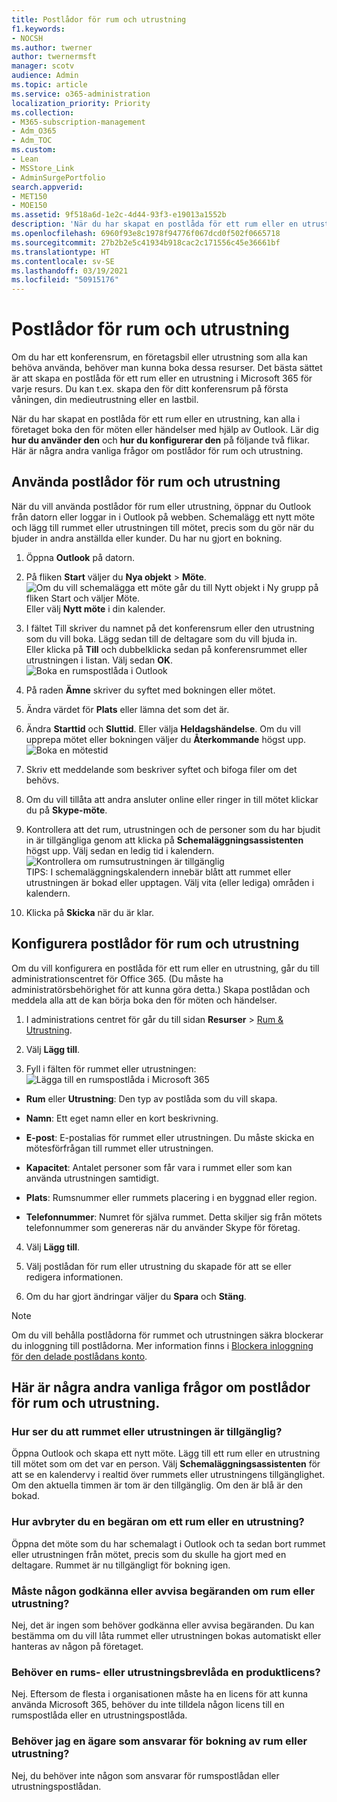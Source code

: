 ```yaml
---
title: Postlådor för rum och utrustning
f1.keywords:
- NOCSH
ms.author: twerner
author: twernermsft
manager: scotv
audience: Admin
ms.topic: article
ms.service: o365-administration
localization_priority: Priority
ms.collection:
- M365-subscription-management
- Adm_O365
- Adm_TOC
ms.custom:
- Lean
- MSStore_Link
- AdminSurgePortfolio
search.appverid:
- MET150
- MOE150
ms.assetid: 9f518a6d-1e2c-4d44-93f3-e19013a1552b
description: 'När du har skapat en postlåda för ett rum eller en utrustning, kan alla i företaget boka den för möten eller händelser med hjälp av Outlook. '
ms.openlocfilehash: 6960f93e8c1978f94776f067dcd0f502f0665718
ms.sourcegitcommit: 27b2b2e5c41934b918cac2c171556c45e36661bf
ms.translationtype: HT
ms.contentlocale: sv-SE
ms.lasthandoff: 03/19/2021
ms.locfileid: "50915176"
---
```

# <a name="room-and-equipment-mailboxes"></a>Postlådor för rum och utrustning

Om du har ett konferensrum, en företagsbil eller utrustning som alla kan behöva använda, behöver man kunna boka dessa resurser. Det bästa sättet är att skapa en postlåda för ett rum eller en utrustning i Microsoft 365 för varje resurs. Du kan t.ex. skapa den för ditt konferensrum på första våningen, din medieutrustning eller en lastbil.
  
När du har skapat en postlåda för ett rum eller en utrustning, kan alla i företaget boka den för möten eller händelser med hjälp av Outlook. Lär dig **hur du använder den** och **hur du konfigurerar den** på följande två flikar. Här är några andra vanliga frågor om postlådor för rum och utrustning. 
  
## <a name="use-room-and-equipment-mailboxes"></a>Använda postlådor för rum och utrustning

När du vill använda postlådor för rum eller utrustning, öppnar du Outlook från datorn eller loggar in i Outlook på webben. Schemalägg ett nytt möte och lägg till rummet eller utrustningen till mötet, precis som du gör när du bjuder in andra anställda eller kunder. Du har nu gjort en bokning.
  
1. Öppna **Outlook** på datorn. 
    
2. På fliken **Start** väljer du **Nya objekt** \> **Möte**.<br/>![Om du vill schemalägga ett möte går du till Nytt objekt i Ny grupp på fliken Start och väljer Möte.](../../media/ffd575a8-1036-4d67-b839-73941fc60276.png)<br/>Eller välj **Nytt möte** i din kalender.
    
3. I fältet Till skriver du namnet på det konferensrum eller den utrustning som du vill boka. Lägg sedan till de deltagare som du vill bjuda in.<br/>Eller klicka på **Till** och dubbelklicka sedan på konferensrummet eller utrustningen i listan. Välj sedan **OK**.<br/>![Boka en rumspostlåda i Outlook](../../media/4588c806-9fb9-46c9-b2d8-34caa943e28e.png)
  
4. På raden **Ämne** skriver du syftet med bokningen eller mötet. 
    
5. Ändra värdet för **Plats** eller lämna det som det är. 
    
6. Ändra **Starttid** och **Sluttid**. Eller välja **Heldagshändelse**. Om du vill upprepa mötet eller bokningen väljer du **Återkommande** högst upp.<br/>![Boka en mötestid](../../media/4b72a0a6-4da2-449e-909e-85ea79f78e2c.png)
  
7. Skriv ett meddelande som beskriver syftet och bifoga filer om det behövs.
    
8. Om du vill tillåta att andra ansluter online eller ringer in till mötet klickar du på **Skype-möte**.
    
9. Kontrollera att det rum, utrustningen och de personer som du har bjudit in är tillgängliga genom att klicka på **Schemaläggningsassistenten** högst upp. Välj sedan en ledig tid i kalendern.<br/> ![Kontrollera om rumsutrustningen är tillgänglig](../../media/eb0097c6-4263-4b63-bfca-f7c03ad99b4f.png)<br/>TIPS: I schemaläggningskalendern innebär blått att rummet eller utrustningen är bokad eller upptagen. Välj vita (eller lediga) områden i kalendern. 
  
10. Klicka på **Skicka** när du är klar.
    
## <a name="set-up-room-and-equipment-mailboxes"></a>Konfigurera postlådor för rum och utrustning

Om du vill konfigurera en postlåda för ett rum eller en utrustning, går du till administrationscentret för Office 365. (Du måste ha administratörsbehörighet för att kunna göra detta.) Skapa postlådan och meddela alla att de kan börja boka den för möten och händelser.
  
1. I administrations centret för går du till sidan **Resurser** \> [Rum &amp; Utrustning](https://go.microsoft.com/fwlink/p/?linkid=2067334).
  
2. Välj **Lägg till**.
    
3. Fyll i fälten för rummet eller utrustningen:<br/>![Lägga till en rumspostlåda i Microsoft 365](../../media/114d49e3-976e-40ef-b0af-2b0f5c85f15e.png)<br/>
  
  - **Rum** eller **Utrustning**: Den typ av postlåda som du vill skapa.
    
  - **Namn**: Ett eget namn eller en kort beskrivning.
    
  - **E-post**: E-postalias för rummet eller utrustningen. Du måste skicka en mötesförfrågan till rummet eller utrustningen.
    
  - **Kapacitet**: Antalet personer som får vara i rummet eller som kan använda utrustningen samtidigt.
    
  - **Plats**: Rumsnummer eller rummets placering i en byggnad eller region.
    
  - **Telefonnummer**: Numret för själva rummet. Detta skiljer sig från mötets telefonnummer som genereras när du använder Skype för företag.
    
4. Välj **Lägg till**.
    
5. Välj postlådan för rum eller utrustning du skapade för att se eller redigera informationen.
  
6. Om du har gjort ändringar väljer du **Spara** och **Stäng**.

> [!Note]
> Om du vill behålla postlådorna för rummet och utrustningen säkra blockerar du inloggning till postlådorna. Mer information finns i [Blockera inloggning för den delade postlådans konto](/office365/admin/email/create-a-shared-mailbox?view=o365-worldwide#block-sign-in-for-the-shared-mailbox-account).

## <a name="common-questions-about-room-and-equipment-mailboxes"></a>Här är några andra vanliga frågor om postlådor för rum och utrustning.

### <a name="how-can-you-tell-when-the-room-or-equipment-is-available"></a>Hur ser du att rummet eller utrustningen är tillgänglig?

Öppna Outlook och skapa ett nytt möte. Lägg till ett rum eller en utrustning till mötet som om det var en person. Välj **Schemaläggningsassistenten** för att se en kalendervy i realtid över rummets eller utrustningens tillgänglighet. Om den aktuella timmen är tom är den tillgänglig. Om den är blå är den bokad. 
  
### <a name="how-do-you-cancel-a-room-or-equipment-request"></a>Hur avbryter du en begäran om ett rum eller en utrustning?

Öppna det möte som du har schemalagt i Outlook och ta sedan bort rummet eller utrustningen från mötet, precis som du skulle ha gjort med en deltagare. Rummet är nu tillgängligt för bokning igen.
  
### <a name="does-someone-have-to-accept-or-decline-every-room-or-equipment-request"></a>Måste någon godkänna eller avvisa begäranden om rum eller utrustning?

 Nej, det är ingen som behöver godkänna eller avvisa begäranden. Du kan bestämma om du vill låta rummet eller utrustningen bokas automatiskt eller hanteras av någon på företaget. 
  
### <a name="does-a-room-mailbox-or-equipment-mailbox-need-a-product-license"></a>Behöver en rums- eller utrustningsbrevlåda en produktlicens?

Nej. Eftersom de flesta i organisationen måste ha en licens för att kunna använda Microsoft 365, behöver du inte tilldela någon licens till en rumspostlåda eller en utrustningspostlåda.
  
### <a name="do-i-need-an-owner-in-charge-of-booking-the-rooms-or-equipment"></a>Behöver jag en ägare som ansvarar för bokning av rum eller utrustning?

 Nej, du behöver inte någon som ansvarar för rumspostlådan eller utrustningspostlådan.